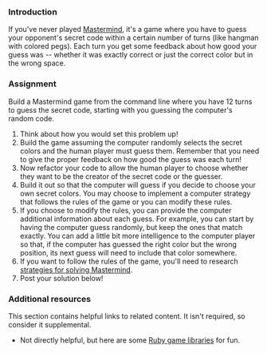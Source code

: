 ### Introduction

If you've never played [Mastermind](https://www.wikihow.com/Play-Mastermind), it's a game where you have to guess your opponent's secret code within a certain number of turns (like hangman with colored pegs). Each turn you get some feedback about how good your guess was -- whether it was exactly correct or just the correct color but in the wrong space.

### Assignment

Build a Mastermind game from the command line where you have 12 turns to guess the secret code, starting with you guessing the computer's random code.

<div class="lesson-content__panel" markdown="1">

  1. Think about how you would set this problem up!
  1. Build the game assuming the computer randomly selects the secret colors and the human player must guess them.  Remember that you need to give the proper feedback on how good the guess was each turn!
  1. Now refactor your code to allow the human player to choose whether they want to be the creator of the secret code or the guesser.
  1. Build it out so that the computer will guess if you decide to choose your own secret colors.  You may choose to implement a computer strategy that follows the rules of the game or you can modify these rules.
  1. If you choose to modify the rules, you can provide the computer additional information about each guess.  For example, you can start by having the computer guess randomly, but keep the ones that match exactly.  You can add a little bit more intelligence to the computer player so that, if the computer has guessed the right color but the wrong position, its next guess will need to include that color somewhere.
  1. If you want to follow the rules of the game, you'll need to research [strategies for solving Mastermind](https://puzzling.stackexchange.com/questions/546/clever-ways-to-solve-mastermind).
  1. Post your solution below!

</div>

### Additional resources

This section contains helpful links to related content. It isn't required, so consider it supplemental.

- Not directly helpful, but here are some [Ruby game libraries](https://www.ruby-toolbox.com/categories/game_libraries) for fun.
